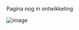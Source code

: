 Pagina nog in ontwikkeling

![image](https://github.com/Zenmo/zero_engine/assets/98752265/321493e0-0d2f-44d0-9994-53d78f309a08)
